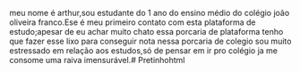 meu nome é arthur,sou estudante do 1 ano do ensino médio do colégio joão oliveira franco.Ese é meu primeiro contato com esta plataforma de estudo;apesar de eu achar muito chato essa porcaria de plataforma tenho que fazer esse lixo para conseguir nota nessa porcaria de colegio
sou muito estressado em relação aos estudos,só de pensar em ir pro colégio ja me consome uma raiva imensurável.# Pretinhohtml
